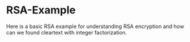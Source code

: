 # RSA-Example
Here is a basic RSA example for understanding RSA encryption and how can we found cleartext with integer factorization.

